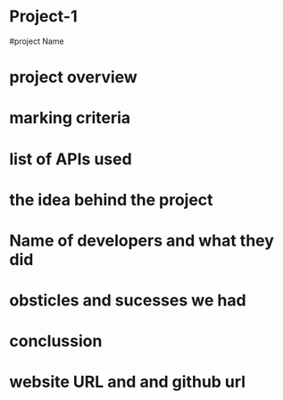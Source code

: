# Project-1

#project Name

# project overview

# marking criteria

# list of APIs used

# the idea behind the project

# Name of developers and what they did

# obsticles and  sucesses we had

# conclussion

# website URL and and github url

